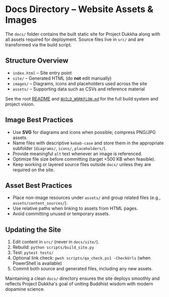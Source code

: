 # Docs Directory – Website Assets & Images

The `docs/` folder contains the built static site for Project Dukkha along with all assets required for deployment. Source files live in `src/` and are transformed via the build script.

## Structure Overview
- `index.html` – Site entry point
- `site/` – Generated HTML (do **not** edit manually)
- `images/` – Diagrams, icons and placeholders used across the site
- `assets/` – Supporting data such as CSVs and reference material

See the root [README](../README.md) and [`BUILD_WORKFLOW.md`](BUILD_WORKFLOW.md) for the full build system and project vision.

## Image Best Practices
- Use **SVG** for diagrams and icons when possible; compress PNG/JPG assets.
- Name files with descriptive `kebab-case` and store them in the appropriate subfolder (`diagrams/`, `icons/`, `placeholders/`).
- Provide meaningful `alt` text whenever an image is referenced.
- Optimize file size before committing (target <500 KB when feasible).
- Keep working or layered source files outside `docs/` unless they are required on the site.

## Asset Best Practices
- Place non-image resources under `assets/` and group related files (e.g., `assets/content_sources/`).
- Use relative paths when linking to assets from HTML pages.
- Avoid committing unused or temporary assets.

## Updating the Site
1. Edit content in `src/` (never in `docs/site/`).
2. Rebuild: `python scripts/build_site.py`
3. Test: `pytest tests/`
4. Optional link check: `pwsh scripts/qa_check.ps1 -CheckUrls` (when PowerShell is available)
5. Commit both source and generated files, including any new assets.

Maintaining a clean `docs/` directory ensures the site deploys smoothly and reflects Project Dukkha's goal of uniting Buddhist wisdom with modern dopamine science.
